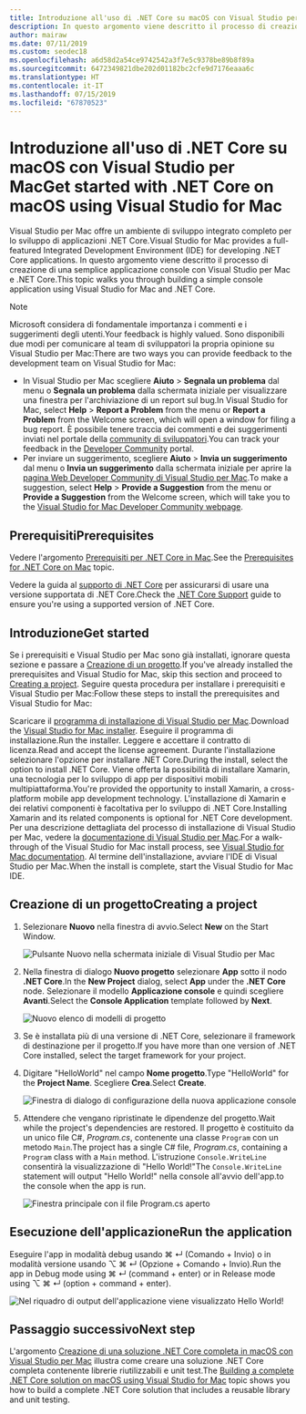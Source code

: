 ```yaml
---
title: Introduzione all'uso di .NET Core su macOS con Visual Studio per Mac
description: In questo argomento viene descritto il processo di creazione di una semplice applicazione console con Visual Studio per Mac e .NET Core.
author: mairaw
ms.date: 07/11/2019
ms.custom: seodec18
ms.openlocfilehash: a6d58d2a54ce9742542a3f7e5c9378be89b8f89a
ms.sourcegitcommit: 6472349821dbe202d01182bc2cfe9d7176eaaa6c
ms.translationtype: HT
ms.contentlocale: it-IT
ms.lasthandoff: 07/15/2019
ms.locfileid: "67870523"
---
```

# <a name="get-started-with-net-core-on-macos-using-visual-studio-for-mac"></a><span data-ttu-id="b39ff-103">Introduzione all'uso di .NET Core su macOS con Visual Studio per Mac</span><span class="sxs-lookup"><span data-stu-id="b39ff-103">Get started with .NET Core on macOS using Visual Studio for Mac</span></span>

<span data-ttu-id="b39ff-104">Visual Studio per Mac offre un ambiente di sviluppo integrato completo per lo sviluppo di applicazioni .NET Core.</span><span class="sxs-lookup"><span data-stu-id="b39ff-104">Visual Studio for Mac provides a full-featured Integrated Development Environment (IDE) for developing .NET Core applications.</span></span> <span data-ttu-id="b39ff-105">In questo argomento viene descritto il processo di creazione di una semplice applicazione console con Visual Studio per Mac e .NET Core.</span><span class="sxs-lookup"><span data-stu-id="b39ff-105">This topic walks you through building a simple console application using Visual Studio for Mac and .NET Core.</span></span>

> [!NOTE]
> <span data-ttu-id="b39ff-106">Microsoft considera di fondamentale importanza i commenti e i suggerimenti degli utenti.</span><span class="sxs-lookup"><span data-stu-id="b39ff-106">Your feedback is highly valued.</span></span> <span data-ttu-id="b39ff-107">Sono disponibili due modi per comunicare al team di sviluppatori la propria opinione su Visual Studio per Mac:</span><span class="sxs-lookup"><span data-stu-id="b39ff-107">There are two ways you can provide feedback to the development team on Visual Studio for Mac:</span></span>
> * <span data-ttu-id="b39ff-108">In Visual Studio per Mac scegliere **Aiuto** > **Segnala un problema** dal menu o **Segnala un problema** dalla schermata iniziale per visualizzare una finestra per l'archiviazione di un report sul bug.</span><span class="sxs-lookup"><span data-stu-id="b39ff-108">In Visual Studio for Mac, select **Help** > **Report a Problem** from the menu or **Report a Problem** from the Welcome screen, which will open a window for filing a bug report.</span></span> <span data-ttu-id="b39ff-109">È possibile tenere traccia dei commenti e dei suggerimenti inviati nel portale della [community di sviluppatori](https://developercommunity.visualstudio.com/spaces/8/index.html).</span><span class="sxs-lookup"><span data-stu-id="b39ff-109">You can track your feedback in the [Developer Community](https://developercommunity.visualstudio.com/spaces/8/index.html) portal.</span></span>
> * <span data-ttu-id="b39ff-110">Per inviare un suggerimento, scegliere **Aiuto** > **Invia un suggerimento** dal menu o **Invia un suggerimento** dalla schermata iniziale per aprire la [pagina Web Developer Community di Visual Studio per Mac](https://developercommunity.visualstudio.com/content/idea/post.html?space=41).</span><span class="sxs-lookup"><span data-stu-id="b39ff-110">To make a suggestion, select **Help** > **Provide a Suggestion** from the menu or **Provide a Suggestion** from the Welcome screen, which will take you to the [Visual Studio for Mac Developer Community webpage](https://developercommunity.visualstudio.com/content/idea/post.html?space=41).</span></span>

## <a name="prerequisites"></a><span data-ttu-id="b39ff-111">Prerequisiti</span><span class="sxs-lookup"><span data-stu-id="b39ff-111">Prerequisites</span></span>

<span data-ttu-id="b39ff-112">Vedere l'argomento [Prerequisiti per .NET Core in Mac](../../core/macos-prerequisites.md).</span><span class="sxs-lookup"><span data-stu-id="b39ff-112">See the [Prerequisites for .NET Core on Mac](../../core/macos-prerequisites.md) topic.</span></span>

<span data-ttu-id="b39ff-113">Vedere la guida al [supporto di .NET Core](https://docs.microsoft.com/visualstudio/mac/net-core-support?view=vsmac-2019) per assicurarsi di usare una versione supportata di .NET Core.</span><span class="sxs-lookup"><span data-stu-id="b39ff-113">Check the [.NET Core Support](https://docs.microsoft.com/visualstudio/mac/net-core-support?view=vsmac-2019) guide to ensure you're using a supported version of .NET Core.</span></span>

## <a name="get-started"></a><span data-ttu-id="b39ff-114">Introduzione</span><span class="sxs-lookup"><span data-stu-id="b39ff-114">Get started</span></span>

<span data-ttu-id="b39ff-115">Se i prerequisiti e Visual Studio per Mac sono già installati, ignorare questa sezione e passare a [Creazione di un progetto](#creating-a-project).</span><span class="sxs-lookup"><span data-stu-id="b39ff-115">If you've already installed the prerequisites and Visual Studio for Mac, skip this section and proceed to [Creating a project](#creating-a-project).</span></span> <span data-ttu-id="b39ff-116">Seguire questa procedura per installare i prerequisiti e Visual Studio per Mac:</span><span class="sxs-lookup"><span data-stu-id="b39ff-116">Follow these steps to install the prerequisites and Visual Studio for Mac:</span></span>

<span data-ttu-id="b39ff-117">Scaricare il [programma di installazione di Visual Studio per Mac](https://visualstudio.microsoft.com/vs/mac/?utm_medium=microsoft&utm_source=docs.microsoft.com&utm_campaign=inline+link).</span><span class="sxs-lookup"><span data-stu-id="b39ff-117">Download the [Visual Studio for Mac installer](https://visualstudio.microsoft.com/vs/mac/?utm_medium=microsoft&utm_source=docs.microsoft.com&utm_campaign=inline+link).</span></span> <span data-ttu-id="b39ff-118">Eseguire il programma di installazione.</span><span class="sxs-lookup"><span data-stu-id="b39ff-118">Run the installer.</span></span> <span data-ttu-id="b39ff-119">Leggere e accettare il contratto di licenza.</span><span class="sxs-lookup"><span data-stu-id="b39ff-119">Read and accept the license agreement.</span></span> <span data-ttu-id="b39ff-120">Durante l'installazione selezionare l'opzione per installare .NET Core.</span><span class="sxs-lookup"><span data-stu-id="b39ff-120">During the install, select the option to install .NET Core.</span></span> <span data-ttu-id="b39ff-121">Viene offerta la possibilità di installare Xamarin, una tecnologia per lo sviluppo di app per dispositivi mobili multipiattaforma.</span><span class="sxs-lookup"><span data-stu-id="b39ff-121">You're provided the opportunity to install Xamarin, a cross-platform mobile app development technology.</span></span> <span data-ttu-id="b39ff-122">L'installazione di Xamarin e dei relativi componenti è facoltativa per lo sviluppo di .NET Core.</span><span class="sxs-lookup"><span data-stu-id="b39ff-122">Installing Xamarin and its related components is optional for .NET Core development.</span></span> <span data-ttu-id="b39ff-123">Per una descrizione dettagliata del processo di installazione di Visual Studio per Mac, vedere la [documentazione di Visual Studio per Mac](/visualstudio/mac/).</span><span class="sxs-lookup"><span data-stu-id="b39ff-123">For a walk-through of the Visual Studio for Mac install process, see [Visual Studio for Mac documentation](/visualstudio/mac/).</span></span> <span data-ttu-id="b39ff-124">Al termine dell'installazione, avviare l'IDE di Visual Studio per Mac.</span><span class="sxs-lookup"><span data-stu-id="b39ff-124">When the install is complete, start the Visual Studio for Mac IDE.</span></span>

## <a name="creating-a-project"></a><span data-ttu-id="b39ff-125">Creazione di un progetto</span><span class="sxs-lookup"><span data-stu-id="b39ff-125">Creating a project</span></span>

1. <span data-ttu-id="b39ff-126">Selezionare **Nuovo** nella finestra di avvio.</span><span class="sxs-lookup"><span data-stu-id="b39ff-126">Select **New** on the Start Window.</span></span>

   ![Pulsante Nuovo nella schermata iniziale di Visual Studio per Mac](./media/using-on-mac-vs/visual-studio-mac-new-project.png)

1. <span data-ttu-id="b39ff-128">Nella finestra di dialogo **Nuovo progetto** selezionare **App** sotto il nodo **.NET Core**.</span><span class="sxs-lookup"><span data-stu-id="b39ff-128">In the **New Project** dialog, select **App** under the **.NET Core** node.</span></span> <span data-ttu-id="b39ff-129">Selezionare il modello **Applicazione console** e quindi scegliere **Avanti**.</span><span class="sxs-lookup"><span data-stu-id="b39ff-129">Select the **Console Application** template followed by **Next**.</span></span>

   ![Nuovo elenco di modelli di progetto](./media/using-on-mac-vs/visual-studio-mac-new-dialog.png)

1. <span data-ttu-id="b39ff-131">Se è installata più di una versione di .NET Core, selezionare il framework di destinazione per il progetto.</span><span class="sxs-lookup"><span data-stu-id="b39ff-131">If you have more than one version of .NET Core installed, select the target framework for your project.</span></span>

1. <span data-ttu-id="b39ff-132">Digitare "HelloWorld" nel campo **Nome progetto**.</span><span class="sxs-lookup"><span data-stu-id="b39ff-132">Type "HelloWorld" for the **Project Name**.</span></span> <span data-ttu-id="b39ff-133">Scegliere **Crea**.</span><span class="sxs-lookup"><span data-stu-id="b39ff-133">Select **Create**.</span></span>

   ![Finestra di dialogo di configurazione della nuova applicazione console](./media/using-on-mac-vs/visual-studio-mac-new-options.png)

1. <span data-ttu-id="b39ff-135">Attendere che vengano ripristinate le dipendenze del progetto.</span><span class="sxs-lookup"><span data-stu-id="b39ff-135">Wait while the project's dependencies are restored.</span></span> <span data-ttu-id="b39ff-136">Il progetto è costituito da un unico file C#, *Program.cs*, contenente una classe `Program` con un metodo `Main`.</span><span class="sxs-lookup"><span data-stu-id="b39ff-136">The project has a single C# file, *Program.cs*, containing a `Program` class with a `Main` method.</span></span> <span data-ttu-id="b39ff-137">L'istruzione `Console.WriteLine` consentirà la visualizzazione di "Hello World!"</span><span class="sxs-lookup"><span data-stu-id="b39ff-137">The `Console.WriteLine` statement will output "Hello World!"</span></span> <span data-ttu-id="b39ff-138">nella console all'avvio dell'app.</span><span class="sxs-lookup"><span data-stu-id="b39ff-138">to the console when the app is run.</span></span>

   ![Finestra principale con il file Program.cs aperto](./media/using-on-mac-vs/visual-studio-mac-editor.png)

## <a name="run-the-application"></a><span data-ttu-id="b39ff-140">Esecuzione dell'applicazione</span><span class="sxs-lookup"><span data-stu-id="b39ff-140">Run the application</span></span>

<span data-ttu-id="b39ff-141">Eseguire l'app in modalità debug usando ⌘ ↵ (Comando + Invio) o in modalità versione usando ⌥ ⌘ ↵ (Opzione + Comando + Invio).</span><span class="sxs-lookup"><span data-stu-id="b39ff-141">Run the app in Debug mode using ⌘ ↵ (command + enter) or in Release mode using ⌥ ⌘ ↵ (option + command + enter).</span></span>

![Nel riquadro di output dell'applicazione viene visualizzato Hello World!](./media/using-on-mac-vs/visual-studio-mac-output.png)

## <a name="next-step"></a><span data-ttu-id="b39ff-143">Passaggio successivo</span><span class="sxs-lookup"><span data-stu-id="b39ff-143">Next step</span></span>

<span data-ttu-id="b39ff-144">L'argomento [Creazione di una soluzione .NET Core completa in macOS con Visual Studio per Mac](using-on-mac-vs-full-solution.md) illustra come creare una soluzione .NET Core completa contenente librerie riutilizzabili e unit test.</span><span class="sxs-lookup"><span data-stu-id="b39ff-144">The [Building a complete .NET Core solution on macOS using Visual Studio for Mac](using-on-mac-vs-full-solution.md) topic shows you how to build a complete .NET Core solution that includes a reusable library and unit testing.</span></span>
